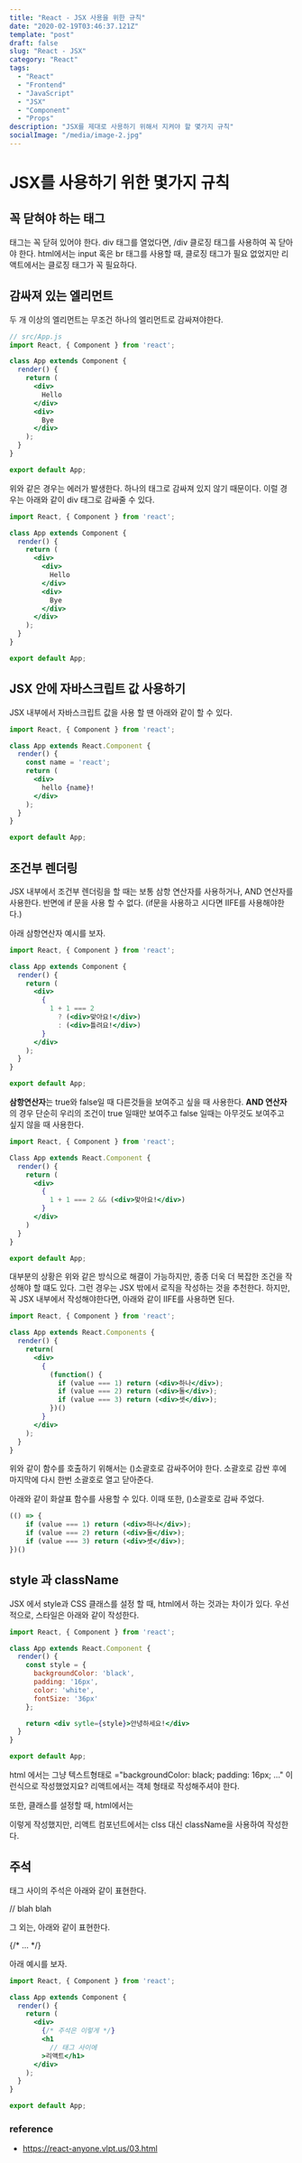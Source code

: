 ```yaml
---
title: "React - JSX 사용을 위한 규칙"
date: "2020-02-19T03:46:37.121Z"
template: "post"
draft: false
slug: "React - JSX"
category: "React"
tags:
  - "React"
  - "Frontend"
  - "JavaScript"
  - "JSX"
  - "Component"
  - "Props"
description: "JSX를 제대로 사용하기 위해서 지켜야 할 몇가지 규칙"
socialImage: "/media/image-2.jpg"
---
```



# JSX를 사용하기 위한 몇가지 규칙


## 꼭 닫혀야 하는 태그

태그는 꼭 닫혀 있어야 한다. div 태그를 열었다면, /div 클로징 태그를 사용하여 꼭 닫아야 한다.
html에서는 input 혹은 br 태그를 사용할 때, 클로징 태그가 필요 없었지만 리액트에서는 클로징 태그가 꼭 필요하다.

## 감싸져 있는 엘리먼트

두 개 이상의 엘리먼트는 무조건 하나의 엘리먼트로 감싸져야한다. 

```jsx
// src/App.js
import React, { Component } from 'react';

class App extends Component {
  render() {
    return (
      <div>
        Hello
      </div>
      <div>
        Bye
      </div>
    );
  }
}

export default App;
```

위와 같은 경우는 에러가 발생한다. 하나의 태그로 감싸져 있지 않기 때문이다.
이럴 경우는 아래와 같이 div 태그로 감싸줄 수 있다.

```jsx
import React, { Component } from 'react';

class App extends Component {
  render() {
    return (
      <div>
        <div>
          Hello
        </div>
        <div>
          Bye
        </div>
      </div>
    );
  }
}

export default App;
```


## JSX 안에 자바스크립트 값 사용하기

JSX 내부에서 자바스크립트 값을 사용 할 땐 아래와 같이 할 수 있다.

```jsx
import React, { Component } from 'react';

class App extends React.Component {
  render() {
    const name = 'react';
    return (
      <div>
        hello {name}!
      </div>
    );
  }
}

export default App;
```

## 조건부 렌더링

JSX 내부에서 조건부 렌더링을 할 때는 보통 삼항 연산자를 사용하거나, AND 연산자를 사용한다. 
반면에 if 문을 사용 할 수 없다. (if문을 사용하고 시다면 IIFE를 사용해야한다.)

아래 삼항연산자 예시를 보자.


```jsx
import React, { Component } from 'react';

class App extends Component {
  render() {
    return (
      <div>
        {
          1 + 1 === 2 
            ? (<div>맞아요!</div>)
            : (<div>틀려요!</div>)
        }
      </div>
    );
  }
}

export default App;
```

<b>삼항연산자</b>는 true와 false일 때 다른것들을 보여주고 싶을 때 사용한다.
<b>AND 연산자</b>의 경우 단순히 우리의 조건이 true 일때만 보여주고 false 일때는 
아무것도 보여주고 싶지 않을 때 사용한다.

```jsx
import React, { Component } from 'react';

Class App extends React.Component {
  render() {
    return (
      <div>
        {
          1 + 1 === 2 && (<div>맞아요!</div>)
        }
      </div>  
    )
  }
}

export default App;
```

대부분의 상황은 위와 같은 방식으로 해결이 가능하지만, 종종 더욱 더 복잡한 조건을 작성해야 할 떄도 있다.
그런 경우는 JSX 밖에서 로직을 작성하는 것을 추천한다. 하지만, 꼭 JSX 내부에서 작성해야한다면, 아래와 같이 IIFE를 사용하면 된다.

```jsx
import React, { Component } from 'react';

class App extends React.Components {
  render() {
    return(
      <div>
        {
          (function() {
            if (value === 1) return (<div>하나</div>);
            if (value === 2) return (<div>둘</div>);
            if (value === 3) return (<div>셋</div>);            
          })()
        }
      </div>  
    );
  }
}
```

위와 같이 함수를 호출하기 위해서는 ()소괄호로 감싸주어야 한다. 소괄호로 감싼 후에 마지막에 다시 한번 소괄호로 열고 닫아준다.

아래와 같이 화살표 함수를 사용할 수 있다. 이때 또한, ()소괄호로 감싸 주었다.

```jsx
(() => { 
    if (value === 1) return (<div>하나</div>);
    if (value === 2) return (<div>둘</div>);
    if (value === 3) return (<div>셋</div>); 
})()
```

## style 과 className

JSX 에서 style과 CSS 클래스를 설정 할 때, html에서 하는 것과는 차이가 있다.
우선적으로, 스타일은 아래와 같이 작성한다.

```jsx
import React, { Component } from 'react';

class App extends React.Component {
  render() {
    const style = {
      backgroundColor: 'black',
      padding: '16px',
      color: 'white',
      fontSize: '36px'
    };

    return <div sytle={style}>안녕하세요!</div>
  }
}

export default App;
```
html 에서는 그냥 텍스트형태로 ="backgroundColor: black; padding: 16px; ..." 이런식으로 작성했었지요? 리액트에서는 객체 형태로 작성해주셔야 한다.

또한, 클래스를 설정할 때, html에서는 <div class="hello"> 이렇게 작성했지만, 리액트 컴포넌트에서는 clss 대신 className을 사용하여 작성한다.


## 주석

태그 사이의 주석은 아래와 같이 표현한다.

// blah blah

그 외는, 아래와 같이 표현한다.

{/* ... */}

아래 예시를 보자.

```jsx
import React, { Component } from 'react';

class App extends Component {
  render() {
    return (
      <div>
        {/* 주석은 이렇게 */}
        <h1
          // 태그 사이에
        >리액트</h1>
      </div>
    );
  }
}

export default App;
```



### reference
- https://react-anyone.vlpt.us/03.html